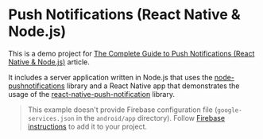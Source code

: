 # Push Notifications (React Native & Node.js)

This is a demo project for [The Complete Guide to Push Notifications (React Native & Node.js)](https://stormotion.io/blog/) article.

It includes a server application written in Node.js that uses the [node-pushnotifications](https://github.com/appfeel/node-pushnotifications) library and a React Native app that demonstrates the usage of the [react-native-push-notification](https://github.com/zo0r/react-native-push-notification) library.

> This example doesn't provide Firebase configuration file (`google-services.json` in the `android/app` directory). Follow [Firebase instructions](https://rnfirebase.io/) to add it to your project.
